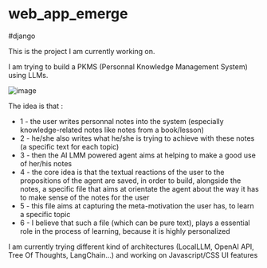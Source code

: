 # web_app_emerge

#django

This is the project I am currently working on.

I am trying to build a PKMS (Personnal Knowledge Management System) using LLMs.

![image](https://github.com/JosephBEAUREDER/web_app_emerge/assets/108431590/f8b3d215-8952-4d76-b2cb-20d883e987de)


The idea is that : 

* 1 - the user writes personnal notes into the system (especially knowledge-related notes like notes from a book/lesson)
* 2 - he/she also writes what he/she is trying to achieve with these notes (a specific text for each topic)
* 3 - then the AI LMM powered agent aims at helping to make a good use of her/his notes
* 4 - the core idea is that the textual reactions of the user to the propositions of the agent are saved, in order to build, alongside the notes, a specific file that aims at orientate the agent about the way it has to make sense of the notes for the user
* 5 - this file aims at capturing the meta-motivation the user has, to learn a specific topic
* 6 - I believe that such a file (which can be pure text), plays a essential role in the process of learning, because it is highly personalized


I am currently trying different kind of architectures (LocalLLM, OpenAI API, Tree Of Thoughts, LangChain...) and working on Javascript/CSS UI features
